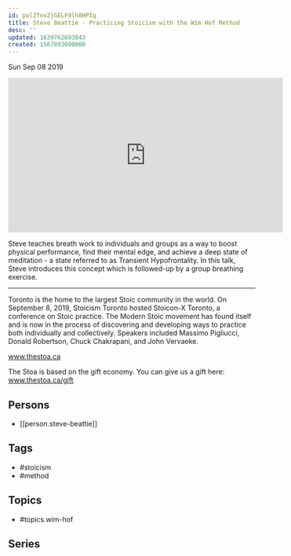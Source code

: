 ```yaml
---
id: polZfnxZjGELF9lh8HPIq
title: Steve Beattie - Practicing Stoicism with the Wim Hof Method
desc: ''
updated: 1639762693843
created: 1567893600000
---
```





Sun Sep 08 2019

<iframe width="560" height="315" src="https://www.youtube.com/embed/Hy5GoCLNodE" title="Steve Beattie - Practicing Stoicism with the Wim Hof Method" frameborder="0" allow="accelerometer; autoplay; clipboard-write; encrypted-media; gyroscope; picture-in-picture" allowfullscreen ></iframe>

Steve teaches breath work to individuals and groups as a way to boost physical performance, find their mental edge, and achieve a deep state of meditation - a state referred to as Transient Hypofrontality. In this talk, Steve introduces this concept which is followed-up by a group breathing exercise. 

***

Toronto is the home to the largest Stoic community in the world. On September 8, 2019, Stoicism Toronto hosted Stoicon-X Toronto, a conference on Stoic practice. The Modern Stoic movement has found itself and is now in the process of discovering and developing ways to practice both individually and collectively. Speakers included Massimo Pigliucci, Donald Robertson, Chuck Chakrapani, and John Vervaeke.

www.thestoa.ca

The Stoa is based on the gift economy. You can give us a gift here: www.thestoa.ca/gift

## Persons

- [[person.steve-beattie]]

## Tags

- #stoicism
- #method

## Topics

- #topics.wim-hof

## Series



